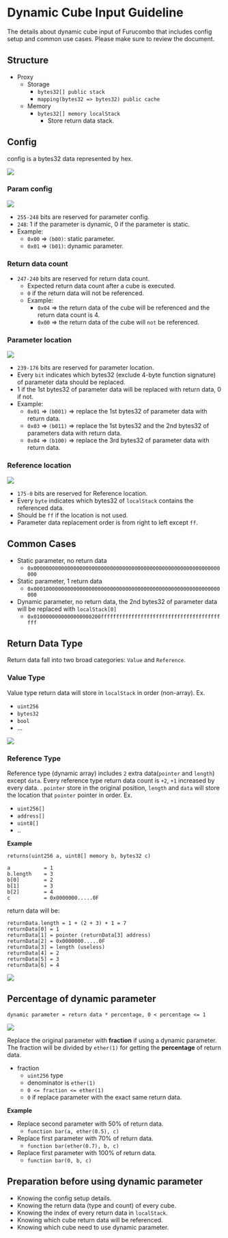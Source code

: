 # Dynamic Cube Input Guideline

The details about dynamic cube input of Furucombo that includes config setup and common use cases. Please make sure to review the document.

## Structure

- Proxy
  - Storage
    - `bytes32[] public stack`
    - `mapping(bytes32 => bytes32) public cache`
  - Memory
    - `bytes32[] memory localStack`
      - Store return data stack.

## Config

config is a bytes32 data represented by hex.

![](images/config.png)

### Param config

![](images/param_config.png)

- `255-248` bits are reserved for parameter config.
- `248`: 1 if the parameter is dynamic, 0 if the parameter is static.
- Example:
  - `0x00` => `(b00)`: static parameter.
  - `0x01` => `(b01)`: dynamic parameter.

### Return data count

- `247-240` bits are reserved for return data count.
  - Expected return data count after a cube is executed.
  - `0` if the return data will not be referenced.
  - Example:
    - `0x04` => the return data of the cube will be referenced and the return data count is 4.
    - `0x00` => the return data of the cube will `not` be referenced.

### Parameter location

![](images/parameter_config.png)

- `239-176` bits are reserved for parameter location.
- Every `bit` indicates which bytes32 (exclude 4-byte function signature) of parameter data should be replaced.
- 1 if the 1st bytes32 of parameter data will be replaced with return data, 0 if not.
- Example:
  - `0x01` => `(b001)` => replace the 1st bytes32 of parameter data with return data.
  - `0x03` => `(b011)` => replace the 1st bytes32 and the 2nd bytes32 of parameters data with return data.
  - `0x04` => `(b100)` => replace the 3rd bytes32 of parameter data with return data.

### Reference location

![](images/reference_config.png)

- `175-0` bits are reserved for Reference location.
- Every `byte` indicates which bytes32 of `localStack` contains the referenced data.
- Should be `ff` if the location is not used.
- Parameter data replacement order is from right to left except `ff`.

## Common Cases

- Static parameter, no return data
  - `0x0000000000000000000000000000000000000000000000000000000000000000`
- Static parameter, 1 return data
  - `0x0001000000000000000000000000000000000000000000000000000000000000`
- Dynamic parameter, no return data, the 2nd bytes32 of parameter data will be replaced with `localStack[0]`
  - `0x0100000000000000000200ffffffffffffffffffffffffffffffffffffffffff`

## Return Data Type

Return data fall into two broad categories: `Value` and `Reference`.

### Value Type

Value type return data will store in `localStack` in order (non-array).
Ex.

- `uint256`
- `bytes32`
- `bool`
- ...

![](images/value_type.png)

### Reference Type

Reference type (dynamic array) includes `2` extra data(`pointer` and `length`) except `data`. Every reference type return data count is `+2`, `+1` increased by every data. . `pointer` store in the original position, `length` and `data` will store the location that `pointer` pointer in order.
Ex.

- `uint256[]`
- `address[]`
- `uint8[]`
- ..

**Example**

`returns(uint256 a, uint8[] memory b, bytes32 c)`

```
a           = 1
b.length    = 3
b[0]        = 2
b[1]        = 3
b[2]        = 4
c           = 0x0000000.....0F
```

return data will be:

```
returnData.length = 1 + (2 + 3) + 1 = 7
returnData[0] = 1
returnData[1] = pointer (returnData[3] address)
returnData[2] = 0x0000000.....0F
returnData[3] = length (useless)
returnData[4] = 2
returnData[5] = 3
returnData[6] = 4
```

![](images/dynamic_array.png)

## Percentage of dynamic parameter

`dynamic parameter = return data * percentage, 0 < percentage <= 1`

![](images/percentage.png)

Replace the original parameter with **fraction** if using a dynamic parameter. The fraction will be divided by `ether(1)` for getting the **percentage** of return data.

- fraction
  - `uint256` type
  - denominator is `ether(1)`
  - `0 <= fraction <= ether(1)`
  - `0` if replace parameter with the exact same return data.

**Example**

- Replace second parameter with 50% of return data.
  - `function bar(a, ether(0.5), c)`
- Replace first parameter with 70% of return data.
  - `function bar(ether(0.7), b, c)`
- Replace first parameter with 100% of return data.
  - `function bar(0, b, c)`

## Preparation before using dynamic parameter

- Knowing the config setup details.
- Knowing the return data (type and count) of every cube.
- Knowing the index of every return data in `localStack`.
- Knowing which cube return data will be referenced.
- Knowing which cube need to use dynamic parameter.
